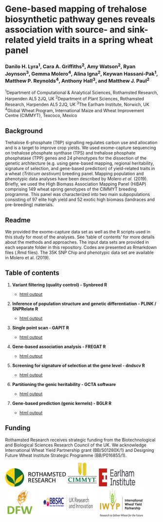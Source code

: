 # **Gene-based mapping of trehalose biosynthetic pathway genes reveals association with source- and sink-related yield traits in a spring wheat panel**

### Danilo H. Lyra<sup>1</sup>, Cara A. Griffiths<sup>2</sup>, Amy Watson<sup>2</sup>, Ryan Joynson<sup>3</sup>, Gemma Molero<sup>4</sup>, Alina Igna<sup>2</sup>, Keywan Hassani-Pak<sup>1</sup>, Matthew P. Reynolds<sup>4</sup>, Anthony Hall<sup>3</sup>, and Matthew J. Paul<sup>2</sup>

<sup>1</sup>Department of Computational & Analytical Sciences, Rothamsted Research, Harpenden AL5 2JQ, UK
<sup>2</sup>Department of Plant Sciences, Rothamsted Research, Harpenden AL5 2JQ, UK
<sup>3</sup>The Earlham Institute, Norwich, UK
<sup>4</sup>Global Wheat Program, International Maize and Wheat Improvement Centre (CIMMYT), Texcoco, Mexico

## Background
Trehalose 6-phosphate (T6P) signalling regulates carbon use and allocation and is a target to improve crop yields. We used exome-capture sequencing on trehalose phosphate synthase (TPS) and trehalose phosphate phosphatase (TPP) genes and 24 phenotypes for the dissection of the genetic architecture (e.g. using gene-based mapping, regional heritability, signature of selection, and gene-based prediction) of yield-related traits in a wheat (*Triticum aestivum*) breeding panel. Mapping population and phenotypic data analyses have been described by Molero *et al.* (2019). Briefly, we used the High Biomass Association Mapping Panel (HiBAP) comprising 149 wheat spring genotypes of the CIMMYT breeding programme. This panel was characterized into two main subpopulations consisting of 97 elite high yield and 52 exotic high biomass (landraces and pre-breeding) materials.

## Readme
We provided the exome-capture data set as well as the R scripts used in this study for most of the analyses. See ‘table of contents’ for more details about the methods and approaches. The input data sets are provided in each separate folder in this repository. Codes are presented as Rmarkdown files (.Rmd files). The 35K SNP Chip and phenotypic data set are available in Molero et al. (2019).

## Table of contents
1. **Variant filtering (quality control) - Synbreed R**
     - [html output](http://htmlpreview.github.io/?https://github.com/DaniloLyra/exome_HiBAP_data/blob/master/variant_filtering/Variant-filtering.html)

2. **Inference of population structure and genetic differentiation - PLINK / SNPRelate R**
     - [html output](http://htmlpreview.github.io/?https://github.com/DaniloLyra/exome_HiBAP_data/blob/master/PS/Diversity-analysis.html)

3. **Single point scan - GAPIT R**
     - [html output](http://htmlpreview.github.io/?https://github.com/DaniloLyra/exome_HiBAP_data/blob/master/single-scan/Single-variant-analysis.html)

4. **Gene-based association analysis - FREGAT R**
     - [html output](http://htmlpreview.github.io/?https://github.com/DaniloLyra/exome_HiBAP_data/blob/master/gene-mapping/Gene-based-analysis.html)

5. **Screening for signature of selection at the gene level - dndscv R**
     - [html output](http://htmlpreview.github.io/?https://github.com/DaniloLyra/exome_HiBAP_data/blob/master/signature-selection/Signature-selection.html)

6. **Partitioning the genic heritability - GCTA software**
     - [html output](http://htmlpreview.github.io/?https://github.com/DaniloLyra/exome_HiBAP_data/blob/master/gene-heritability/Regional_Gene_heritability.html)

7. **Gene-based prediction (genic kernels) - BGLR R**
     - [html output](http://htmlpreview.github.io/?https://github.com/DaniloLyra/exome_HiBAP_data/blob/master/genomic-prediction/Genomic-prediction.html)

## Funding
Rothamsted Research receives strategic funding from the Biotechnological and Biological Sciences Research Council of the UK. We acknowledge International Wheat Yield Partnership grant (BB/S01280X/1) and Designing Future Wheat Institute Strategic Programme (BB/P016855/1).

<p float="left">
<img src="https://github.com/DaniloLyra/exome_HiBAP_data/blob/master/Pictures/rothamsted-logo.png" width="200" height="60">
<img src="https://github.com/DaniloLyra/exome_HiBAP_data/blob/master/Pictures/image_1.jpeg" width="100" height="80">
<img src="https://github.com/DaniloLyra/exome_HiBAP_data/blob/master/Pictures/Earlham_Institute_logo.png" width="120" height="60">
<img src="https://github.com/DaniloLyra/exome_HiBAP_data/blob/master/Pictures/DFW-logo.jpg" width="100" height="100">
<img src="https://github.com/DaniloLyra/exome_HiBAP_data/blob/master/Pictures/bbsrc-logo.jpg" width="200" height="100">
<img src="https://github.com/DaniloLyra/exome_HiBAP_data/blob/master/Pictures/iwyp-Logo.png" width="150" height="100">
</p>
